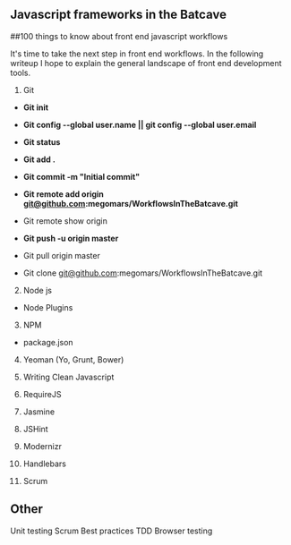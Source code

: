 Javascript frameworks in the Batcave
------------------------------------
##100 things to know about front end javascript workflows

It's time to take the next step in front end workflows. In the following writeup I hope to explain the general landscape of front end development tools.

1. Git
  * __Git init__
  * __Git config --global user.name || git config --global user.email__
  * __Git status__
  * __Git add .__
  * __Git commit -m "Initial commit"__
  * __Git remote add origin git@github.com:megomars/WorkflowsInTheBatcave.git__
  * Git remote show origin
  * __Git push -u origin master__
  * Git pull origin master

  * Git clone git@github.com:megomars/WorkflowsInTheBatcave.git

2. Node js
  * Node Plugins

3. NPM
  * package.json

4. Yeoman (Yo, Grunt, Bower)

5. Writing Clean Javascript

6. RequireJS

7. Jasmine

8. JSHint

9. Modernizr

10. Handlebars

11. Scrum

Other
--------------
 Unit testing
 Scrum
 Best practices
 TDD
 Browser testing
